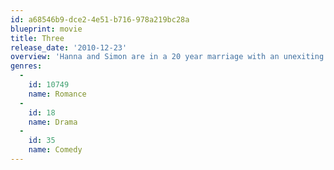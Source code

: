 ```yaml
---
id: a68546b9-dce2-4e51-b716-978a219bc28a
blueprint: movie
title: Three
release_date: '2010-12-23'
overview: 'Hanna and Simon are in a 20 year marriage with an unexiting relationship. By chance, they both meet and start separate affairs with Adam. Adam has no idea that his two lovers are married, until they are all found out when Hanna becomes pregnant, with the natural doubts stemming from their situation.'
genres:
  -
    id: 10749
    name: Romance
  -
    id: 18
    name: Drama
  -
    id: 35
    name: Comedy
---
```

